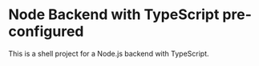 # Node Backend with TypeScript pre-configured
This is a shell project for a Node.js backend with TypeScript.